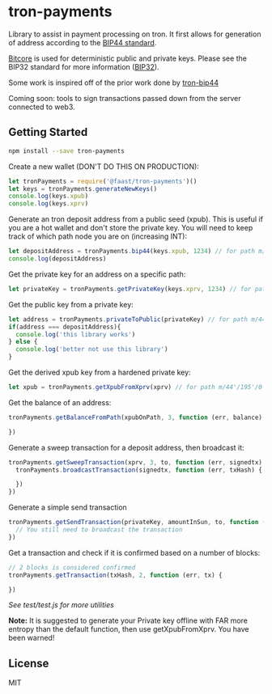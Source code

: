 tron-payments
=================

Library to assist in payment processing on tron. It first allows for generation
of address according to the [BIP44 standard](https://github.com/bitcoin/bips/blob/master/bip-0044.mediawiki).

[Bitcore](https://bitcore.io/) is used for  deterministic public and private keys.
Please see the BIP32 standard for more information ([BIP32](https://github.com/bitcoin/bips/blob/master/bip-0039.mediawiki)).

Some work is inspired off of the prior work done by [tron-bip44](https://github.com/trapp/tron-bip44)

Coming soon: tools to sign transactions passed down from the server connected to web3.

## Getting Started

```bash
npm install --save tron-payments
```

Create a new wallet (DON'T DO THIS ON PRODUCTION):
```js
let tronPayments = require('@faast/tron-payments')()
let keys = tronPayments.generateNewKeys()
console.log(keys.xpub)
console.log(keys.xprv)
```

Generate an tron deposit address from a public seed (xpub).
This is useful if you are a hot wallet and don't store the private key. You will need
to keep track of which path node you are on (increasing INT):
```js
let depositAddress = tronPayments.bip44(keys.xpub, 1234) // for path m/44'/195'/0/1234
console.log(depositAddress)
```

Get the private key for an address on a specific path:
```js
let privateKey = tronPayments.getPrivateKey(keys.xprv, 1234) // for path m/44'/195'/0/1234
```

Get the public key from a private key:
```js
let address = tronPayments.privateToPublic(privateKey) // for path m/44'/195'/0/1234
if(address === depositAddress){
  console.log('this library works')
} else {
  console.log('better not use this library')
}
```

Get the derived xpub key from a hardened private key:
```js
let xpub = tronPayments.getXpubFromXprv(xprv) // for path m/44'/195'/0'/0/1234
```

Get the balance of an address:
```js
tronPayments.getBalanceFromPath(xpubOnPath, 3, function (err, balance) {

})
```

Generate a sweep transaction for a deposit address, then broadcast it:
```js
tronPayments.getSweepTransaction(xprv, 3, to, function (err, signedtx) {
  tronPayments.broadcastTransaction(signedtx, function (err, txHash) {

  })
})
```

Generate a simple send transaction
```js
tronPayments.getSendTransaction(privateKey, amountInSun, to, function (err, signedtx) {
  // You still need to broadcast the transaction
})
```

Get a transaction and check if it is confirmed based on a number of blocks:
```js
// 2 blocks is considered confirmed
tronPayments.getTransaction(txHash, 2, function (err, tx) {

})
```

*See test/test.js for more utilities*


**Note:** It is suggested to generate your Private key offline with FAR more entropy than the default function, then use getXpubFromXprv.
You have been warned!

## License

MIT
